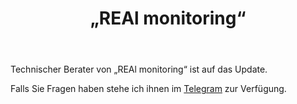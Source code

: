 ﻿---
layout: post-ea

group: Technischer Berater
title: „REAl monitoring“
meta: REAl monitoring
logo: real_monitoring.svg
order: 6

category: ea

og: img/og-real-monitoring.jpg

lang: de
ref: real_monitoring
---

Technischer Berater von „REAl monitoring“ ist auf das Update.

Falls Sie Fragen haben stehe ich ihnen im <a href="https://t.me/chutkoy" target="_blank">Telegram</a> zur Verfügung.
